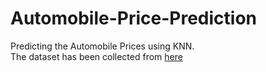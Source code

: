 # Automobile-Price-Prediction
Predicting the Automobile Prices using KNN. <br>
The dataset has been collected from <a href="https://archive.ics.uci.edu/ml/datasets/Automobile"> here </a>

